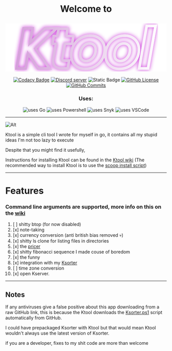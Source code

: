 # <p align="center">Welcome to</p>

<p align="center">
    <img src="Ktool.svg" alt="Ktool" title="ktool logo">
</p>

<div align="center">
<p>
    <a href="https://app.codacy.com/gh/kociumba/ktool/dashboard?utm_source=gh&amp;utm_medium=referral&amp;utm_content=&amp;utm_campaign=Badge_grade"><img src="https://app.codacy.com/project/badge/Grade/d433479fcef242dd8555669d8777e2fa" alt="Codacy Badge" title="Codacy badge"/></a>
    <a href="https://discord.gg/nMh3gqKu4Q"><img src="https://img.shields.io/discord/974403756814893146?logo=discord" alt="Discord server" title="Discord server"></a>
    <img src="https://img.shields.io/badge/compiled_size-14mb-1" alt="Static Badge" title="Compiled size"/>
    <a href="https://github.com/kociumba/ktool/blob/main/LICENSE"><img src="https://img.shields.io/github/license/kociumba/ktool" alt="GitHub License" title="license"/></a>
    <a href="https://github.com/kociumba/ktool/commits/main/"><img src="https://badgen.net/github/commits/kociumba/ktool" alt="GitHub Commits" title="commits to main"/></a>
    <br /> 
</p>    
<h3>Uses:</h3>
<p>   
    <img src="https://img.shields.io/badge/Go-00ADD8?style=flat&logo=go&logoColor=white" alt="uses Go" title="Go"/>
    <img src="https://img.shields.io/badge/powershell-5391FE?style=flat&logo=powershell&logoColor=white" alt="uses Powershell" title="Powershell"/>
    <img src="https://img.shields.io/badge/Snyk-4C4A73?style=flat&logo=snyk&logoColor=white" alt="uses Snyk" title="Snyk"/>
    <img src="https://img.shields.io/badge/VSCode-0078D4?style=flat&logo=visual%20studio%20code&logoColor=white" alt="uses VSCode" title="VSCode"/>
</p>
</div>


---

![Alt](https://repobeats.axiom.co/api/embed/7d35c6f4492d30a2a59ca3e3ad2a522c7ec523e9.svg "Repobeats analytics image")

Ktool is a simple cli tool I wrote for myself in go,
it contains all my stupid ideas I'm not too lazy to execute 

Despite that you might find it usefully,

Instructions for installing Ktool can be found in the [Ktool wiki](https://github.com/kociumba/ktool/wiki) (The recommended way to install Ktool is to use the [scoop install script](https://github.com/kociumba/ktool/blob/main/ktool.json))

---

# Features

### Command line arguments are supported, more info on this on the [wiki](https://github.com/kociumba/ktool/wiki)

1. [ ] shitty btop (for now disabled)
2. [x] note-taking
3. [x] currency conversion (anti british bias removed 💀)
4. [x] shitty ls clone for listing files in directories
5. [x] the [pricer](https://gabagool.vercel.app/)
6. [x] shitty fibonacci sequence I made couse of boredom
7. [x] the funny
8. [x] integration with my [Ksorter](https://github.com/kociumba/ksorter)
9. [ ] time zone conversion
10. [x] open Kserver. 

---

## Notes

If any antiviruses give a false positive about this app downloading from a raw GitHub link,
this is because the Ktool downloads the [Ksorter.ps1](https://github.com/kociumba/ksorter/blob/main/Ksorter.ps1) script automatically 
from GitHub.

I could have prepackaged Ksorter with Ktool but that would mean Ktool wouldn't always use the latest version of Ksorter.

if you are a developer, fixes to my shit code are more than welcome
